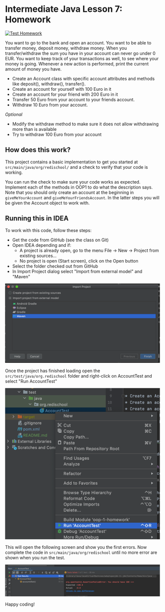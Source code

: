# Intermediate Java Lesson 7: Homework

[![Test Homework](https://github.com/tilmans/oop1-homework/actions/workflows/test.yml/badge.svg)](https://github.com/tilmans/oop1-homework/actions/workflows/test.yml)

You want to go to the bank and open an account. You want to be able to transfer money, 
deposit money, withdraw money. When you transfer/withdraw the sum you have in 
your account can never go under 0 EUR. You want to keep track of your transactions 
as well, to see where your money is going. Whenever a new action is performed, 
print the current amount of money you have.

* Create an Account class with specific account attributes and methods like deposit(), withdraw(), transfer().
* Create an account for yourself with 100 Euro in it 
* Create an account for your friend with 200 Euro in it
* Transfer 50 Euro from your account to your friends account.
* Withdraw 10 Euro from your account.
  
*Optional*
* Modify the withdraw method to make sure it does not allow withdrawing more than
is available
* Try to withdraw 100 Euro from your account

## How does this work?
This project contains a basic implementation to get you started at 
`src/main/java/org/redischool/` and a check to verify that your code is working.

You can run the check to make sure your code works as expected. Implement each of the 
methods in OOP1 to do what the description says. Note that you should only create an
account at the beginning in `giveMeYourAccount` and `giveMeYourFriendsAccount`. In the
latter steps you will be given the Account object to work with.

## Running this in IDEA
To work with this code, follow these steps:

* Get the code from GitHub (see the class on Git)
* Open IDEA depending and if:
    * A project is already open, go to the menu File -> New 
      -> Project from existing sources...
    * No project is open (Start screen), click on the Open button
* Select the folder checked out from GitHub
* In Import Project dialog select "Import from external model" and "Maven"

![Import](img/import.png)

Once the project has finished loading open the `src/test/java/org.redischool` folder
and right-click on AccountTest and select "Run AccountTest"

![Run test](img/runTest.png)

This will open the following screen and show you the first errors. Now complete the 
code in `src/main/java/org/redischool` until no more error are shown when you run
the test.

![Run dialog](img/run.png)

Happy coding!
